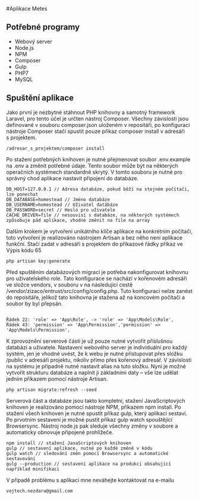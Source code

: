 #Aplikace Metes

## Potřebné programy

* Webový server
* Node.js
* NPM
* Composer
* Gulp
* PHP7
* MySQL

## Spuštění aplikace


Jako první je nezbytné stáhnout PHP knihovny a samotný framework Laravel, pro tento účel je určten nástroj Composer. Všechny závislosti jsou definované v souboru composer.json uloženém v repositáři, po konfiguraci nástroje Composer stačí spustit pouze příkaz composer install v adresáři s projektem.
```
/adresar_s_projektem/composer install
```

Po stažení potřebných knihoven je nutné přejmenovat soubor .env.example na .env a změnit potřebné údaje. Tento soubor může být na některých operačních systémech standardně skrytý. V tomto souboru je nutné pro správný chod aplikace nastavit připojení do databáze. 
```
DB_HOST=127.0.0.1 // Adresa databáze, pokud běží na stejném počítači, lze ponechat
DB_DATABASE=homestead // Jméno databáze
DB_USERNAME=homestead // Uživatel datábáze
DB_PASSWORD=secret // Heslo pro uživatele
CACHE_DRIVER=file // nesouvisí s databáze, na některých systémech způsobuje pád aplikace, vhodné změnit na file na array
```
Dalším krokem je vytvoření unikátního klíče aplikace na konkrétním počítači, toto vytvoření je realizováno nástrojem Artisan a bez něho není aplikace funkční. Stačí zadat v adresáři s projektem do příkazové řádky příkaz ve Výpis kódu 65
```
php artisan key:generate 
```
Před spuštěním databázových migrací je potřeba nakonfigurovat knihovnu pro uživatelského role. Tato konfigurace se nachází v kořenovém adresáři ve složce vendors, v souboru v na následující cestě /vendor/zizaco/entrust/src/config/config.php. Tuto konfiguraci nelze zanést do repositáře, jelikož tato knihovna je stažena až na koncovém počítači a soubor by byl přepsán.

```/adresar_projektu/vendor/zizaco/entrust/src/config/config.php

Řádek 22: 'role' => 'App\Role', -> 'role' => 'App\Models\Role',
Řádek 43: 'permission' => 'App\Permission','permission' => 'App\Models\Permission',
```

K zprovoznění serverové části je už pouze nutné vytvořit příslušnou databázi a uživatele. Nastavení webového server je individuální pro každý systém, jen je vhodné uvést, že k webu je nutné přistupovat přes složku /public v adresáři projektu, nikoliv přímo přes kořenový adresář. V závislosti na systému je případně nutné nastavit alias na tuto složku. 
Nyní je možné vytvořit strukturu databáze a naplnit ji základními daty – vše lze udělat jedním příkazem pomocí nástroje Artisan.
```
php artisan migrate:refresh --seed
```

Serverová část a databáze jsou takto kompletní, stažení JavaScriptových knihoven je realizováno pomocí nástroje NPM, příkazem npm install. Po stažení všech knihoven je nutné spustit příkaz gulp, který aplikaci sestaví. Po prvotním sestavení je možné pustit příkaz gulp watch spouštějící Browsersync. Nástroj node.js pak sleduje všechny změny v soubore a automaticky obnovuje připojené prohlížeče.
```
npm install // stažení JavaScriptových knihoven
gulp // sestavení aplikace, nutné po každé změně v kódu
gulp watch // sledování změn pomocí Browsersync a automatické sestavování
gulp --production // sestavení aplikace na produkci obsahující například minifikaci
```

V případě problému s aplikací mne neváhejte kontaktovat na e-mailu

```
vojtech.nezdara@gmail.com
```